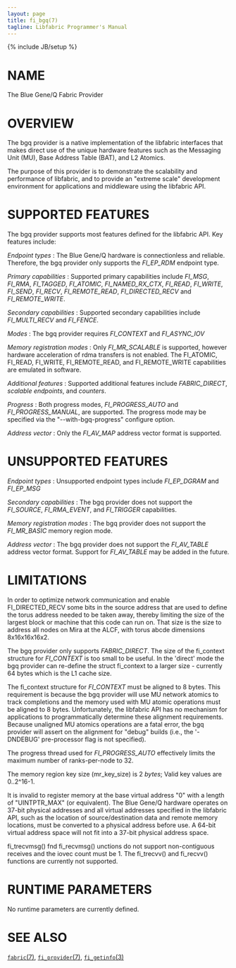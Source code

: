 ```yaml
---
layout: page
title: fi_bgq(7)
tagline: Libfabric Programmer's Manual
---
```

{% include JB/setup %}

# NAME

The Blue Gene/Q Fabric Provider

# OVERVIEW

The bgq provider is a native implementation of the libfabric interfaces
that makes direct use of the unique hardware features such as the
Messaging Unit (MU), Base Address Table (BAT), and L2 Atomics.

The purpose of this provider is to demonstrate the scalability and
performance of libfabric, and to provide an "extreme scale"
development environment for applications and middleware using the
libfabric API.

# SUPPORTED FEATURES

The bgq provider supports most features defined for the libfabric API. 
Key features include:

*Endpoint types*
: The Blue Gene/Q hardware is connectionless and reliable. Therefore, the
  bgq provider only supports the *FI_EP_RDM* endpoint type.

*Primary capabilities*
: Supported primary capabilities include *FI_MSG*, *FI_RMA*, *FI_TAGGED*,
  *FI_ATOMIC*, *FI_NAMED_RX_CTX*, *FI_READ*, *FI_WRITE*, *FI_SEND*, *FI_RECV*,
  *FI_REMOTE_READ*, *FI_DIRECTED_RECV* and *FI_REMOTE_WRITE*.

*Secondary capabilities*
: Supported secondary capabilities include *FI_MULTI_RECV* and *FI_FENCE*.

*Modes*
: The bgq provider requires *FI_CONTEXT* and *FI_ASYNC_IOV*

*Memory registration modes*
: Only *FI_MR_SCALABLE* is supported, however hardware acceleration of
  rdma transfers is not enabled. The FI_ATOMIC, FI_READ, FI_WRITE,
  FI_REMOTE_READ, and FI_REMOTE_WRITE capabilities are emulated in
  software.

*Additional features*
: Supported additional features include *FABRIC_DIRECT*, *scalable endpoints*,
  and *counters*.

*Progress*
: Both progress modes, *FI_PROGRESS_AUTO* and *FI_PROGRESS_MANUAL*, are
  supported. The progress mode may be specified via the "--with-bgq-progress"
  configure option.

*Address vector*
: Only the *FI_AV_MAP* address vector format is supported.

# UNSUPPORTED FEATURES

*Endpoint types*
: Unsupported endpoint types include *FI_EP_DGRAM* and *FI_EP_MSG*

*Secondary capabilities*
: The bgq provider does not support the *FI_SOURCE*, *FI_RMA_EVENT*, and
  *FI_TRIGGER* capabilities.

*Memory registration modes*
: The bgq provider does not support the *FI_MR_BASIC* memory region mode.

*Address vector*
: The bgq provider does not support the *FI_AV_TABLE* address vector format.
  Support for *FI_AV_TABLE* may be added in the future.

# LIMITATIONS

In order to optimize network communication and enable FI_DIRECTED_RECV some bits
in the source address that are used to define the torus address needed to be
taken away, thereby limiting the size of the largest block or machine that
this code can run on.  That size is the size to address all nodes on Mira at the ALCF,
with torus abcde dimensions 8x16x16x16x2.

The bgq provider only supports *FABRIC_DIRECT*. The size of the fi_context
structure for *FI_CONTEXT* is too small to be useful. In the 'direct' mode the
bgq provider can re-define the struct fi_context to a larger size - currently
64 bytes which is the L1 cache size.

The fi_context structure for *FI_CONTEXT* must be aligned to 8 bytes. This requirement is because
the bgq provider will use MU network atomics to track completions and the memory
used with MU atomic operations must be aligned to 8 bytes. Unfortunately, the libfabric API
has no mechanism for applications to programmatically determine these alignment
requirements. Because unaligned MU atomics operations are a fatal error, the
bgq provider will assert on the alignment for "debug" builds (i.e., the '-DNDEBUG'
pre-processor flag is not specified).

The progress thread used for *FI_PROGRESS_AUTO* effectively limits the maximum
number of ranks-per-node to 32.

The memory region key size (mr_key_size) is 2 *bytes*; Valid key values are
0..2^16-1.

It is invalid to register memory at the base virtual address "0" with a
length of "UINTPTR_MAX" (or equivalent). The Blue Gene/Q hardware operates on
37-bit physical addresses and all virtual addresses specified in the libfabric
API, such as the location of source/destination data and remote memory locations,
must be converted to a physical address before use. A 64-bit virtual address
space will not fit into a 37-bit physical address space.

fi_trecvmsg() fnd fi_recvmsg() unctions do not support non-contiguous receives
and the iovec count must be 1. The fi_trecvv() and fi_recvv() functions are
currently not supported.

# RUNTIME PARAMETERS

No runtime parameters are currently defined.

# SEE ALSO

[`fabric`(7)](fabric.7.html),
[`fi_provider`(7)](fi_provider.7.html),
[`fi_getinfo`(3)](fi_getinfo.3.html)
